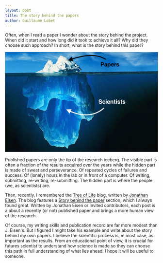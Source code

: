 ```yaml
---
layout: post
title: The story behind the papers
author: Guillaume Lobet
---
```



Often, when I read a paper I wonder about the story behind the project. When did it start and how long did it took to achieve it all? Why did they choose such approach? In short, what is the story behind this paper?

![the publishing iceberg](/img/story_behind/iceberg.jpg)

Published papers are only the tip of the research iceberg. The visible part is often a fraction of the results acquired over the years while the hidden part is made of sweat and perseverance. Of repeated cycles of failures and success. Of (lonely) hours in the lab or in front of a computer. Of writing, submitting, re-writing, re-submitting. The hidden part is where the people (we, as scientists) are. 

Then, recently, I remembered the [Tree of Life](http://phylogenomics.blogspot.be/) blog, written by [Jonathan Eisen](https://plus.google.com/+JonathanEisen/posts). The blog features a [Story behind the paper](http://phylogenomics.blogspot.be/p/story-behind-paper-series.html) section, which I always found great. Written by Jonathan Eisen or invited contributors, each post is a about a recently (or not) published paper and brings a more human view of the research.

Of course, my writing skills and publication record are far more modest than J. Eisen's. But I figured I might take his example and write about the story behind my own papers. I believe the scientific process is, in most case, as important as the results. From an educational point of view, it is crucial for futures scientist to understand how science is made so they can choose this path in full understanding of what lies ahead.  I hope it will be useful to someone. 


